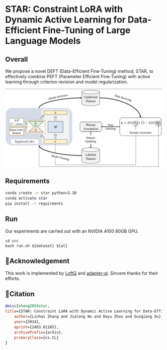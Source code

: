 # STAR: Constraint LoRA with Dynamic Active Learning for Data-Efficient Fine-Tuning of Large Language Models

## Overall

We propose a novel DEFT (Data-Efficient Fine-Tuning) method, STAR, to effectively combine PEFT (Parameter Efficient Fine-Tuning) with active learning through criterion revision and model regularization.

<p align="center"><img src='./assets/framework.png'  width=550> </p>

## Requirements
```bash
conda create -n star python=3.10
conda activate star
pip install -r requirments
```

## Run
Our experiments are carried out with an NVIDIA A100 80GB GPU.
```
cd src
bash run.sh ${dataset} ${al}
```

## 🌻Acknowledgement
This work is implemented by [LoftQ](https://github.com/yxli2123/LoftQ/tree/main) and [adapter-al](https://github.com/josipjukic/adapter-al).
Sincere thanks for their efforts.

## 📖Citation

```bibtex
@misc{zhang2024star,
title={STAR: Constraint LoRA with Dynamic Active Learning for Data-Efficient Fine-Tuning of Large Language Models},
    author={Linhai Zhang and Jialong Wu and Deyu Zhou and Guoqiang Xu},
    year={2024},
    eprint={2403.01165},
    archivePrefix={arXiv},
    primaryClass={cs.CL}
}
```
